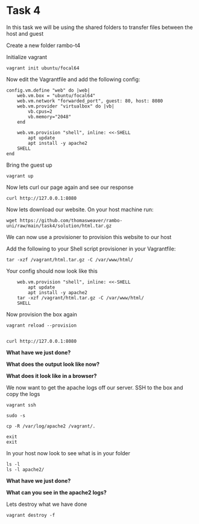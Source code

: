 # Task 4
In this task we will be using the shared folders to transfer files between the host and guest

Create a new folder rambo-t4

Initialize vagrant

```
vagrant init ubuntu/focal64
```

Now edit the Vagrantfile and add the following config:

```
config.vm.define "web" do |web|
    web.vm.box = "ubuntu/focal64"
    web.vm.network "forwarded_port", guest: 80, host: 8080
    web.vm.provider "virtualbox" do |vb|
        vb.cpus=2
        vb.memory="2048"
    end

    web.vm.provision "shell", inline: <<-SHELL
        apt update
        apt install -y apache2
    SHELL
end
```

Bring the guest up

```
vagrant up
```

Now lets curl our page again and see our response

```
curl http://127.0.0.1:8080
```

Now lets download our website. On your host machine run:

```
wget https://github.com/thomasweaver/rambo-uni/raw/main/task4/solution/html.tar.gz
```

We can now use a provisioner to provision this website to our host

Add the following to your Shell script provisioner in your Vagrantfile:

```
tar -xzf /vagrant/html.tar.gz -C /var/www/html/
```

Your config should now look like this

```
    web.vm.provision "shell", inline: <<-SHELL
        apt update
        apt install -y apache2
	tar -xzf /vagrant/html.tar.gz -C /var/www/html/
    SHELL
```

Now provision the box again

```
vagrant reload --provision


curl http://127.0.0.1:8080
```

**What have we just done?**

**What does the output look like now?**

**What does it look like in a browser?**

We now want to get the apache logs off our server.
SSH to the box and copy the logs

```
vagrant ssh

sudo -s

cp -R /var/log/apache2 /vagrant/.

exit
exit
```

In your host now look to see what is in your folder

```
ls -l 
ls -l apache2/
```

**What have we just done?**

**What can you see in the apache2 logs?**

Lets destroy what we have done

```
vagrant destroy -f
```
